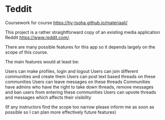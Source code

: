 # Teddit

Coursework for course https://hy-tsoha.github.io/materiaali/

This project is a rather straightforward copy of an existing media application Reddit https://www.reddit.com/.

There are many possible features for this app so it depends largely on the scope of this course.

The main features would at least be:

Users can make profiles, login and logout 
Users can join different communities and create them
Users can post text based threads on these communities
Users can leave messages on these threads
Communities have admins who have the right to take down threads, remove messages and ban users from entering these communities
Users can upvote threads and messages which affects their visibility

(If any instructors find the scope too narrow please inform me as soon as possible so I can plan more effectively future features)

